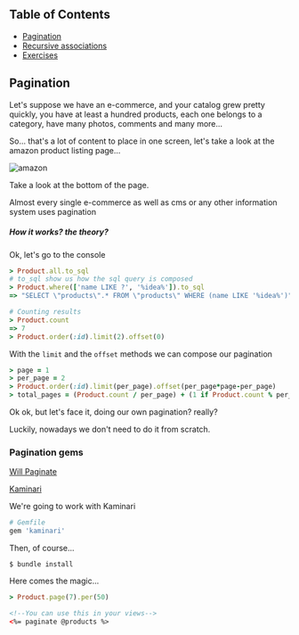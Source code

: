 ## Table of Contents

* [Pagination](#pagination)
* [Recursive associations](#recursive-associations)
* [Exercises](https://github.com/hackerschoolmty/the-web-developer/blob/master/Semana%204.-%20Manejo%20de%20usuarios%20en%20una%20aplicacion%20web/01/exercises.md)

## Pagination

Let's suppose we have an e-commerce, and your catalog grew pretty quickly, you have at least a hundred products, each one belongs to a category, have many photos, comments and many more...

So... that's a lot of content to place in one screen, let's take a look at the amazon product listing page...

![amazon](https://jcdev.s3.amazonaws.com/amazon.png "Amazon product listing example")

Take a look at the bottom of the page.

Almost every single e-commerce as well as cms or any other information system uses pagination

##### How it works? the theory?

Ok, let's go to the console

```ruby
> Product.all.to_sql
# to_sql show us how the sql query is composed
> Product.where(['name LIKE ?', '%idea%']).to_sql
=> "SELECT \"products\".* FROM \"products\" WHERE (name LIKE '%idea%')"

# Counting results
> Product.count
=> 7
> Product.order(:id).limit(2).offset(0)
```

With the `limit` and the `offset` methods we can compose our pagination

```ruby
> page = 1
> per_page = 2
> Product.order(:id).limit(per_page).offset(per_page*page-per_page)
> total_pages = (Product.count / per_page) + (1 if Product.count % per_page)
```

Ok ok, but let's face it, doing our own pagination? really?

Luckily, nowadays we don't need to do it from scratch.

### Pagination gems

[Will Paginate](https://github.com/mislav/will_paginate)

[Kaminari](https://github.com/amatsuda/kaminari)

We're going to work with Kaminari

```ruby
# Gemfile
gem 'kaminari'
```

Then, of course...

```shell
$ bundle install
```

Here comes the magic...

```ruby
> Product.page(7).per(50)
```

```html
<!--You can use this in your views-->
<%= paginate @products %>
```



